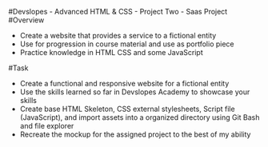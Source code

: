 #Devslopes - Advanced HTML & CSS - Project Two - Saas Project
#Overview 
- Create a website that provides a service to a fictional entity
- Use for progression in course material and use as portfolio piece
- Practice knowledge in HTML CSS and some JavaScript

#Task
- Create a functional and responsive website for a fictional entity
- Use the skills learned so far in Devslopes Academy to showcase your skills
- Create base HTML Skeleton, CSS external stylesheets, Script file (JavaScript), and import assets into a organized directory using Git Bash and file explorer
- Recreate the mockup for the assigned project to the best of my ability

  

